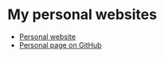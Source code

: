 # My personal websites
- [Personal website](https://scheglov.com/)
- [Personal page on GitHub](https://github.com/SergeiScheglov/personal)
